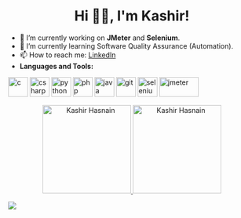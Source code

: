 <h1 align="center"> Hi 👋🏽, I'm Kashir!</h1>



- 🔭 I’m currently working on **JMeter** and **Selenium**.
- 🌱 I’m currently learning Software Quality Assurance (Automation).
- 📫 How to reach me: <a href = "https://www.linkedin.com/in/kashirdotcom/">LinkedIn</a>
- **Languages and Tools:**
 <p align="left">
 
 
 <img src="https://icongr.am/devicon/c-original.svg?size=128&color=currentColor" alt="c" width="40" height="40"/>
 <img src="https://icongr.am/devicon/csharp-original.svg?size=128&color=currentColor" alt="csharp" width="40" height="40"/>
 <img src="https://icongr.am/devicon/python-original.svg?size=128&color=currentColor" alt="python" width="40" height="40"/>
 <img src="https://icongr.am/devicon/php-original.svg?size=128&color=currentColor" alt="php" width="40" height="40"/>
 <img src="https://icongr.am/devicon/java-original.svg?size=128&color=currentColor" alt="java" width="40" height="40"/>

 
 <img src="https://icongr.am/devicon/git-original.svg?size=128&color=currentColor" alt="git" width="40" height="40"/>
 <img src="https://raw.githubusercontent.com/detain/svg-logos/780f25886640cef088af994181646db2f6b1a3f8/svg/selenium-logo.svg" alt="selenium" width="40" height="40"/>
 <img src="https://user-images.githubusercontent.com/75911392/182019236-6a5fba18-f791-4a17-a737-e407ae54f131.png" alt="jmeter" width="80" height="40"/>
</p>


<p align="center">
	<a href="https://github.com/Kashirhasnainoffical">
		  <img height="180em"  src="https://github-readme-stats.vercel.app/api?username=Kashirdotcom&show_icons=true&locale=en&theme=dark&include_all_commits=true&count_private=true" alt="Kashir Hasnain"/>
		  <img height="180em" src="https://github-readme-stats.vercel.app/api/top-langs?username=kashirhasnainoffical&show_icons=true&locale=en&layout=compact&langs_count=8&theme=dark" alt="Kashir Hasnain"/>
	</a>
</p>

</p>


  







![](https://visitor-badge.glitch.me/badge?page_id=kashirdotcom.kashirdotcom)










                                                 
                                                                      


